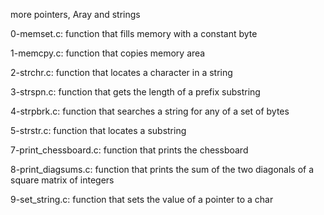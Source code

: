 more pointers, Aray and strings


0-memset.c: function that fills memory with a constant byte

1-memcpy.c: function that copies memory area

2-strchr.c: function that locates a character in a string

3-strspn.c: function that gets the length of a prefix substring

4-strpbrk.c: function that searches a string for any of a set of bytes

5-strstr.c: function that locates a substring

7-print_chessboard.c: function that prints the chessboard

8-print_diagsums.c: function that prints the sum of the two diagonals of a square matrix of integers

9-set_string.c: function that sets the value of a pointer to a char
